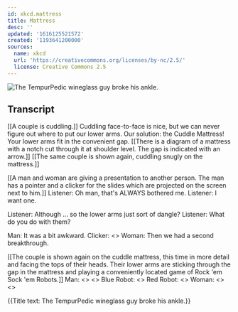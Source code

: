 ```yaml
---
id: xkcd.mattress
title: Mattress
desc: ''
updated: '1616125521572'
created: '1193641200000'
sources:
  name: xkcd
  url: 'https://creativecommons.org/licenses/by-nc/2.5/'
  license: Creative Commons 2.5
---
```

![The TempurPedic wineglass guy broke his ankle.](https://imgs.xkcd.com/comics/mattress.png)

## Transcript
[[A couple is cuddling.]]
Cuddling face-to-face is nice, but we can never figure out where to put our lower arms.
Our solution: the Cuddle Mattress!
Your lower arms fit in the convenient gap.
[[There is a diagram of a mattress with a notch cut through it at shoulder level. The gap is indicated with an arrow.]]
[[The same couple is shown again, cuddling snugly on the mattress.]]

[[A man and woman are giving a presentation to another person. The man has a pointer and a clicker for the slides which are projected on the screen next to him.]]
Listener: Oh man, that's ALWAYS bothered me.
Listener: I want one.

Listener: Although ... so the lower arms just sort of dangle?
Listener: What do you do with them?

Man: It was a bit awkward.
Clicker: <<click>>
Woman: Then we had a second breakthrough.

[[The couple is shown again on the cuddle mattress, this time in more detail and facing the tops of their heads. Their lower arms are sticking through the gap in the mattress and playing a conveniently located game of Rock 'em Sock 'em Robots.]]
Man: <<click>> <<click>>
Blue Robot: <<punch>>
Red Robot: <<punch>>
Woman: <<click>> <<click>>

{{Title text: The TempurPedic wineglass guy broke his ankle.}}
